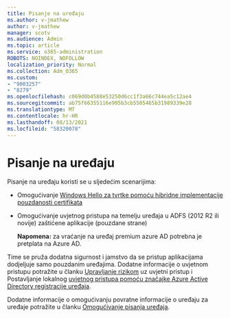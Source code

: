 ```yaml
---
title: Pisanje na uređaju
ms.author: v-jmathew
author: v-jmathew
manager: scotv
ms.audience: Admin
ms.topic: article
ms.service: o365-administration
ROBOTS: NOINDEX, NOFOLLOW
localization_priority: Normal
ms.collection: Adm_O365
ms.custom:
- "9003257"
- "8279"
ms.openlocfilehash: c069d0b4588e53250d6cc1f3a66c744ea5c12ae4
ms.sourcegitcommit: ab75f66355116e995b3cb5505465b31989339e28
ms.translationtype: MT
ms.contentlocale: hr-HR
ms.lasthandoff: 08/13/2021
ms.locfileid: "58320078"
---
```

# <a name="device-writeback"></a>Pisanje na uređaju

Pisanje na uređaju koristi se u sljedećim scenarijima:

- Omogućivanje [Windows Hello za tvrtke pomoću hibridne implementacije pouzdanosti certifikata](https://docs.microsoft.com/windows/security/identity-protection/hello-for-business/hello-hybrid-cert-trust-prereqs#device-registration)
- Omogućivanje uvjetnog pristupa na temelju uređaja u ADFS (2012 R2 ili novije) zaštićene aplikacije (pouzdane strane)

    **Napomena:** za vraćanje na uređaj premium azure AD potrebna je pretplata na Azure AD.

Time se pruža dodatna sigurnost i jamstvo da se pristup aplikacijama dodjeljuje samo pouzdanim uređajima. Dodatne informacije o uvjetnom pristupu potražite u članku [Upravljanje rizikom](https://docs.microsoft.com/azure/active-directory/conditional-access/overview) uz uvjetni pristup i Postavljanje lokalnog [uvjetnog pristupa pomoću značajke Azure Active Directory registracije uređaja](https://docs.microsoft.com/azure/active-directory/devices/overview).

Dodatne informacije o omogućivanju povratne informacije o uređaju za uređaje potražite u članku [Omogućivanje pisanja uređaja](https://docs.microsoft.com/azure/active-directory/hybrid/how-to-connect-device-writeback).

